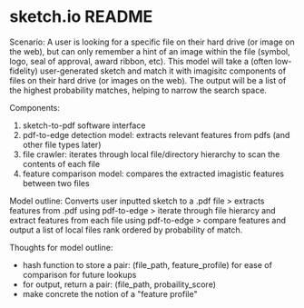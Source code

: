# sketch.io README
Scenario: A user is looking for a specific file on their hard drive (or image on the web), but can only remember a hint of an image within the file (symbol, logo, seal of approval, award ribbon, etc). 
This model will take a (often low-fidelity) user-generated sketch and match it with imagisitc components of files on their hard drive (or images on the web). The output will be a list of the highest probability matches, helping to narrow the search space.

Components:
1) sketch-to-pdf software interface
2) pdf-to-edge detection model: extracts relevant features from pdfs (and other file types later)
3) file crawler: iterates through local file/directory hierarchy to scan the contents of each file
4) feature comparison model: compares the extracted imagistic features between two files

Model outline:
Converts user inputted sketch to a .pdf file > extracts features from .pdf using pdf-to-edge > iterate through file hierarcy and extract features from each file using pdf-to-edge > compare features and output a list of local files rank ordered by probability of match.

Thoughts for model outline:
- hash function to store a pair: (file_path, feature_profile) for ease of comparison for future lookups
- for output, return a pair: (file_path, probaility_score)
- make concrete the notion of a "feature profile"
